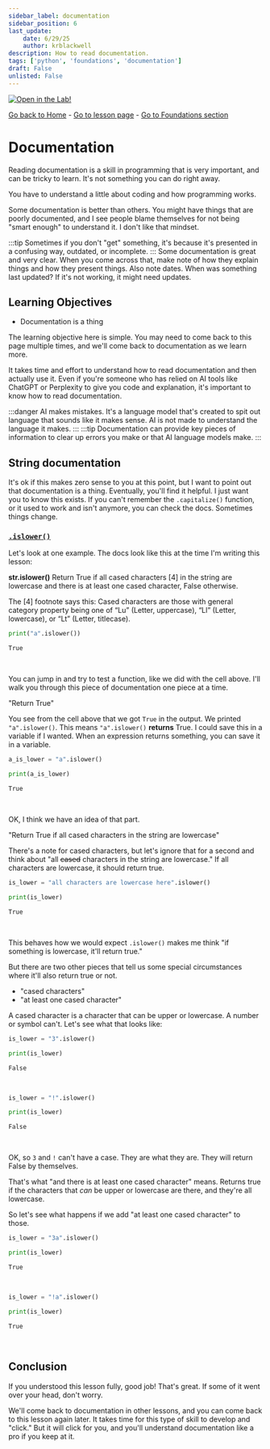 ```yaml
---
sidebar_label: documentation
sidebar_position: 6
last_update:
    date: 6/29/25
    author: krblackwell
description: How to read documentation.
tags: ['python', 'foundations', 'documentation']
draft: False
unlisted: False
---
```




<!-- markdownlint-disable MD033 MD041 -->
<a href="/lite/lab/index.html?path=python/01-foundations/06-documentation.ipynb" target="_blank">
  <img src="https://jupyterlite.rtfd.io/en/latest/_static/badge.svg" alt="Open in the Lab!" />
</a>
<!-- markdownlint-enable MD033 MD041 -->


<!-- markdownlint-disable-next-line MD041 -->
[Go back to Home](/) - [Go to lesson page](/docs/python/foundations/documentation) - [Go to Foundations section](/docs/python/foundations)

# Documentation

Reading documentation is a skill in programming that is very important, and can be tricky to learn. It's not something you can do right away.

You have to understand a little about coding and how programming works.

Some documentation is better than others. You might have things that are poorly documented, and I see people blame themselves for not being "smart enough" to understand it. I don't like that mindset.

:::tip
Sometimes if you don't "get" something, it's because it's presented in a confusing way, outdated, or incomplete.
:::
Some documentation is great and very clear. When you come across that, make note of how they explain things and how they present things. Also note dates. When was something last updated? If it's not working, it might need updates.

## Learning Objectives

- Documentation is a thing

The learning objective here is simple. You may need to come back to this page multiple times, and we'll come back to documentation as we learn more.

It takes time and effort to understand how to read documentation and then actually use it. Even if you're someone who has relied on AI tools like ChatGPT or Perplexity to give you code and explanation, it's important to know how to read documentation.

:::danger
AI makes mistakes. It's a language model that's created to spit out language that sounds like it makes sense. AI is not made to understand the language it makes.
:::
:::tip
Documentation can provide key pieces of information to clear up errors you make or that AI language models make.
:::

## String documentation

It's ok if this makes zero sense to you at this point, but I want to point out that documentation is a thing. Eventually, you'll find it helpful. I just want you to know this exists. If you can't remember the `.capitalize()` function, or it used to work and isn't anymore, you can check the docs. Sometimes things change.

### [`.islower()`](https://docs.python.org/3/library/stdtypes.html#str.islower)

Let's look at one example. The docs look like this at the time I'm writing this lesson:

**str.islower()**
Return True if all cased characters [4] in the string are lowercase and there is at least one cased character, False otherwise.

The [4] footnote says this:
Cased characters are those with general category property being one of “Lu” (Letter, uppercase), “Ll” (Letter, lowercase), or “Lt” (Letter, titlecase).


```python
print("a".islower())
```

<!-- markdownlint-disable MD033 MD009 -->
<div class="output-cell">

    True  


</div><br/>
<!-- markdownlint-enable MD033 MD009 -->

You can jump in and try to test a function, like we did with the cell above. I'll walk you through this piece of documentation one piece at a time.

"Return True"

You see from the cell above that we got `True` in the output. We printed `"a".islower()`. This means `"a".islower()` **returns** True. I could save this in a variable if I wanted. When an expression returns something, you can save it in a variable.


```python
a_is_lower = "a".islower()

print(a_is_lower)
```

<!-- markdownlint-disable MD033 MD009 -->
<div class="output-cell">

    True  


</div><br/>
<!-- markdownlint-enable MD033 MD009 -->

OK, I think we have an idea of that part.

"Return True if all cased characters in the string are lowercase"

There's a note for cased characters, but let's ignore that for a second and think about "all ~~cased~~ characters in the string are lowercase." If all characters are lowercase, it should return true.


```python
is_lower = "all characters are lowercase here".islower()

print(is_lower)
```

<!-- markdownlint-disable MD033 MD009 -->
<div class="output-cell">

    True  


</div><br/>
<!-- markdownlint-enable MD033 MD009 -->

This behaves how we would expect `.islower()` makes me think "if something is lowercase, it'll return true."

But there are two other pieces that tell us some special circumstances where it'll also return true or not.

- "cased characters"
- "at least one cased character"

A cased character is a character that can be upper or lowercase. A number or symbol can't. Let's see what that looks like:


```python
is_lower = "3".islower()

print(is_lower)
```

<!-- markdownlint-disable MD033 MD009 -->
<div class="output-cell">

    False  


</div><br/>
<!-- markdownlint-enable MD033 MD009 -->


```python
is_lower = "!".islower()

print(is_lower)
```

<!-- markdownlint-disable MD033 MD009 -->
<div class="output-cell">

    False  


</div><br/>
<!-- markdownlint-enable MD033 MD009 -->

OK, so `3` and `!` can't have a case. They are what they are. They will return False by themselves.

That's what "and there is at least one cased character" means. Returns true if the characters that _can_ be upper or lowercase are there, and they're all lowercase.

So let's see what happens if we add "at least one cased character" to those.


```python
is_lower = "3a".islower()

print(is_lower)
```

<!-- markdownlint-disable MD033 MD009 -->
<div class="output-cell">

    True  


</div><br/>
<!-- markdownlint-enable MD033 MD009 -->


```python
is_lower = "!a".islower()

print(is_lower)
```

<!-- markdownlint-disable MD033 MD009 -->
<div class="output-cell">

    True  


</div><br/>
<!-- markdownlint-enable MD033 MD009 -->

## Conclusion

If you understood this lesson fully, good job! That's great. If some of it went over your head, don't worry.

We'll come back to documentation in other lessons, and you can come back to this lesson again later. It takes time for this type of skill to develop and "click." But it will click for you, and you'll understand documentation like a pro if you keep at it.
